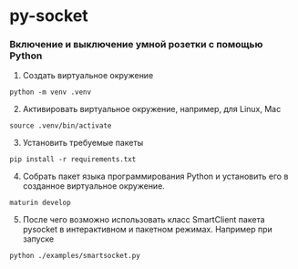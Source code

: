 # py-socket

### Включение и выключение умной розетки с помощью Python

1. Создать виртуальное окружение
```
python -m venv .venv
```

2. Активировать виртуальное окружение, например, для Linux, Mac
```
source .venv/bin/activate
```

3. Установить требуемые пакеты
```
pip install -r requirements.txt
```

4. Собрать пакет языка программирования Python и установить его в созданное виртуальное окружение.

```
maturin develop
```

5. После чего возможно использовать класс SmartClient пакета pysocket в интерактивном и пакетном режимах. Например при запуске

```
python ./examples/smartsocket.py
```
